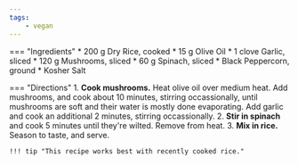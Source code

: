 ```yaml
---
tags:
    - vegan
---
```

=== "Ingredients"
    * 200 g Dry Rice, cooked
    * 15 g Olive Oil
    * 1 clove Garlic, sliced
    * 120 g Mushrooms, sliced
    * 60 g Spinach, sliced
    * Black Peppercorn, ground
    * Kosher Salt

=== "Directions"
    1. **Cook mushrooms.** Heat olive oil over medium heat. Add mushrooms, and cook about 10 minutes, stirring occassionally, until mushrooms are soft and their water is mostly done evaporating. Add garlic and cook an additional 2 minutes, stirring occassionally.
    2. **Stir in spinach** and cook 5 minutes until they're wilted. Remove from heat.
    3. **Mix in rice.** Season to taste, and serve.

    !!! tip "This recipe works best with recently cooked rice."
